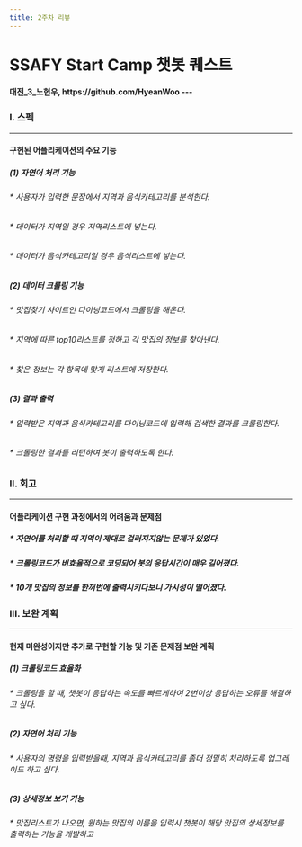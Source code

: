 ```yaml
---
title: 2주차 리뷰
---
```


<h1> SSAFY Start Camp 챗봇 퀘스트
  
  <h4> 대전_3_노현우, https://github.com/HyeanWoo
---



<h3> I. 스펙

---
  
<h4> 구현된 어플리케이션의 주요 기능

<h5> (1) 자연어 처리 기능

  <h6> * 사용자가 입력한 문장에서 지역과 음식카테고리를 분석한다.
  <h6> * 데이터가 지역일 경우 지역리스트에 넣는다.
  <h6> * 데이터가 음식카테고리일 경우 음식리스트에 넣는다.
  
<h5> (2) 데이터 크롤링 기능

  <h6> * 맛집찾기 사이트인 다이닝코드에서 크롤링을 해온다.
  <h6> * 지역에 따른 top10리스트를 정하고 각 맛집의 정보를 찾아낸다.
  <h6> * 찾은 정보는 각 항목에 맞게 리스트에 저장한다.
  
<h5> (3) 결과 출력

  <h6> * 입력받은 지역과 음식카테고리를 다이닝코드에 입력해 검색한 결과를 크롤링한다.
  <h6> * 크롤링한 결과를 리턴하여 봇이 출력하도록 한다.
  
  
  
<h3> II. 회고
  
---
  
<h4> 어플리케이션 구현 과정에서의 어려움과 문제점

  <h5> * 자연어를 처리할 때 지역이 제대로 걸러지지않는 문제가 있었다.
  <h5> * 크롤링코드가 비효율적으로 코딩되어 봇의 응답시간이 매우 길어졌다.
  <h5> * 10개 맛집의 정보를 한꺼번에 출력시키다보니 가시성이 떨어졌다.
  
  
  
<h3> III. 보완 계획
  
---
  
<h4> 현재 미완성이지만 추가로 구현할 기능 및 기존 문제점 보완 계획

<h5> (1) 크롤링코드 효율화

  <h6> * 크롤링을 할 때, 챗봇이 응답하는 속도를 빠르게하여 2번이상 응답하는 오류를 해결하고 싶다.
  
<h5> (2) 자연어 처리 기능

  <h6> * 사용자의 명령을 입력받을때, 지역과 음식카테고리를 좀더 정밀히 처리하도록 업그레이드 하고 싶다.
  
<h5> (3) 상세정보 보기 기능

  <h6> * 맛집리스트가 나오면, 원하는 맛집의 이름을 입력시 챗봇이 해당 맛집의 상세정보를 출력하는 기능을 개발하고 

